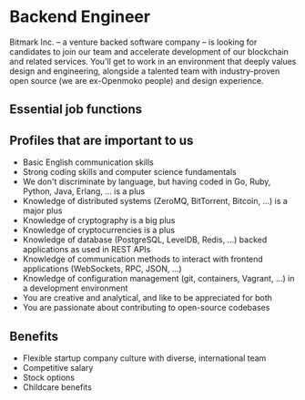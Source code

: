 # Backend Engineer

Bitmark Inc. – a venture backed software company – is looking for candidates to join our team and accelerate development of our blockchain and related services. You'll get to work in an environment that deeply values design and engineering, alongside a talented team with industry-proven open source (we are ex-Openmoko people) and design experience.

## Essential job functions

## Profiles that are important to us

- Basic English communication skills
- Strong coding skills and computer science fundamentals
- We don't discriminate by language, but having coded in Go, Ruby, Python, Java, Erlang, … is a plus
- Knowledge of distributed systems (ZeroMQ, BitTorrent, Bitcoin, …) is a major plus
- Knowledge of cryptography is a big plus
- Knowledge of cryptocurrencies is a plus
- Knowledge of database (PostgreSQL, LevelDB, Redis, …) backed applications as used in REST APIs
- Knowledge of communication methods to interact with frontend applications (WebSockets, RPC, JSON, …)
- Knowledge of configuration management (git, containers, Vagrant, …) in a development environment
- You are creative and analytical, and like to be appreciated for both
- You are passionate about contributing to open-source codebases

## Benefits

- Flexible startup company culture with diverse, international team
- Competitive salary
- Stock options
- Childcare benefits

